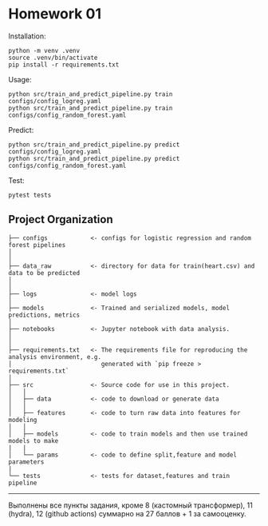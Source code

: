 # Homework 01

Installation: 
~~~
python -m venv .venv
source .venv/bin/activate
pip install -r requirements.txt
~~~
Usage:
~~~
python src/train_and_predict_pipeline.py train configs/config_logreg.yaml
python src/train_and_predict_pipeline.py train configs/config_random_forest.yaml
~~~

Predict:
~~~
python src/train_and_predict_pipeline.py predict configs/config_logreg.yaml
python src/train_and_predict_pipeline.py predict configs/config_random_forest.yaml
~~~

Test:
~~~
pytest tests
~~~


Project Organization
------------


    ├── configs            <- configs for logistic regression and random forest pipelines
    │         
    │  
    ├── data_raw           <- directory for data for train(heart.csv) and data to be predicted 
    │   
    │
    ├── logs               <- model logs
    │
    ├── models             <- Trained and serialized models, model predictions, metrics
    │
    ├── notebooks          <- Jupyter notebook with data analysis.
    │                                                 
    │
    ├── requirements.txt   <- The requirements file for reproducing the analysis environment, e.g.
    │                         generated with `pip freeze > requirements.txt`
    │
    ├── src                <- Source code for use in this project.
    │   │
    │   ├── data           <- code to download or generate data
    │   │
    │   ├── features       <- code to turn raw data into features for modeling
    │   │
    │   ├── models         <- code to train models and then use trained models to make
    |   |
    │   └── params         <- code to define split,feature and model parameters   
    |
    └── tests              <- tests for dataset,features and train pipeline


--------
Выполнены все пункты задания, кроме 8 (кастомный трансформер), 11 (hydra), 12 (github actions) суммарно на 27 баллов + 1 за самооценку. 
